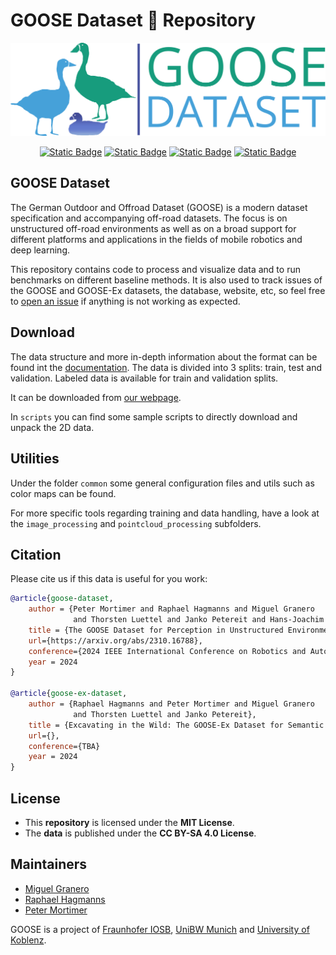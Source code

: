 # GOOSE Dataset :duck: Repository

<!-- ![logo](static/goose_logo_share.jpg) -->

![logo](static/goose_logo.png)

<div align="center">

[![Static Badge](https://img.shields.io/badge/GOOSE-PDF?label=arXiv&color=red&link=https%3A%2F%2Farxiv.org%2Fabs%2F2310.16788)](https://arxiv.org/abs/2310.16788)
[![Static Badge](https://img.shields.io/badge/GOOSE_EX-PDF?label=PDF&color=green&link=https%3A%2F%2Fgoose-dataset.de%2Fimages%2FgooseEx.pdf)](https://goose-dataset.de/images/gooseEx.pdf)
[![Static Badge](https://img.shields.io/badge/GOOSE_Website-Web?label=Website&color=blue&link=https%3A%2F%2Fgoose-dataset.de%2F)](https://goose-dataset.de/)
[![Static Badge](https://img.shields.io/badge/Documentation-Web?label=Docs&color=blue&link=https%3A%2F%2Fgoose-dataset.de%2Fdocs%2F)](https://goose-dataset.de/docs/)

</div>

## GOOSE Dataset

The German Outdoor and Offroad Dataset (GOOSE) is a modern dataset specification and accompanying off-road datasets. The focus is on unstructured off-road environments as well as on a broad support for different platforms and applications in the fields of mobile robotics and deep learning.

This repository contains code to process and visualize data and to run benchmarks on different baseline methods.
It is also used to track issues of the GOOSE and GOOSE-Ex datasets, the database, website, etc, so feel free to [open an issue](https://github.com/FraunhoferIOSB/goose_dataset/issues/new?template=BLANK_ISSUE) if anything is not working as expected.

## Download

The data structure and more in-depth information about the format can be found int the [documentation](https://goose-dataset.de/docs/dataset-structure/). The data is divided into 3 splits: train, test and validation. Labeled data is available for train and validation splits.

It can be downloaded from [our webpage](https://goose-dataset.de/docs/setup/#download-dataset).

In `scripts` you can find some sample scripts to directly download and unpack the 2D data.

## Utilities

Under the folder `common` some general configuration files and utils such as color maps can be found.

For more specific tools regarding training and data handling, have a look at the `image_processing` and `pointcloud_processing` subfolders.

## Citation

Please cite us if this data is useful for you work:

```bibtex
@article{goose-dataset,
    author = {Peter Mortimer and Raphael Hagmanns and Miguel Granero
              and Thorsten Luettel and Janko Petereit and Hans-Joachim Wuensche},
    title = {The GOOSE Dataset for Perception in Unstructured Environments},
    url={https://arxiv.org/abs/2310.16788},
    conference={2024 IEEE International Conference on Robotics and Automation (ICRA)}
    year = 2024
}

@article{goose-ex-dataset,
    author = {Raphael Hagmanns and Peter Mortimer and Miguel Granero
              and Thorsten Luettel and Janko Petereit},
    title = {Excavating in the Wild: The GOOSE-Ex Dataset for Semantic Segmentation},
    url={},
    conference={TBA}
    year = 2024
}
```

## License

- This **repository** is licensed under the **MIT License**.
- The **data** is published under the **CC BY-SA 4.0 License**.

## Maintainers

- [Miguel Granero](mailto:miguel.granero@iosb.fraunhofer.de)
- [Raphael Hagmanns](mailto:raphael.hagmanns@iosb.fraunhofer.de)
- [Peter Mortimer](mailto:peter.mortimer@unibw.de)

GOOSE is a project of [Fraunhofer IOSB](https://www.iosb.fraunhofer.de/de/kompetenzen/systemtechnik/mess-regelungs-diagnosesysteme.html), [UniBW Munich](https://www.unibw.de/tas) and [University of Koblenz](https://www.uni-koblenz.de/de/informatik/icv/paulus).
